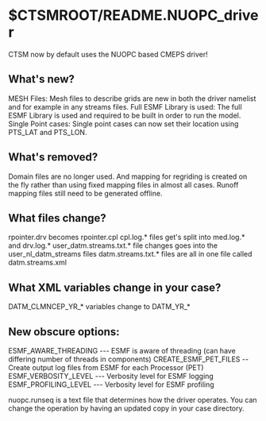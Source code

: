# $CTSMROOT/README.NUOPC_driver

CTSM now by default uses the NUOPC based CMEPS driver!


## What's new?

MESH Files:
Mesh files to describe grids are new in both the driver namelist and for example in any
streams files.
Full ESMF Library is used:
The full ESMF Library is used and required to be built in order to run the model.
Single Point cases:
Single point cases can now set their location using PTS_LAT and PTS_LON.

## What's removed?

Domain files are no longer used. And mapping for regriding is created on the fly
rather than using fixed mapping files in almost all cases. Runoff mapping files
still need to be generated offline.

## What files change?

rpointer.drv becomes rpointer.cpl
cpl.log.* files get's split into med.log.* and drv.log.*
user_datm.streams.txt.* file changes goes into the user_nl_datm_streams files
datm.streams.txt.* files are all in one file called datm.streams.xml

## What XML variables change in your case?

DATM_CLMNCEP_YR_* variables change to DATM_YR_*

## New obscure options:

ESMF_AWARE_THREADING --- ESMF is aware of threading (can have differing number of threads in components)
CREATE_ESMF_PET_FILES -- Create output log files from ESMF for each Processor (PET)
ESMF_VERBOSITY_LEVEL --- Verbosity level for ESMF logging
ESMF_PROFILING_LEVEL --- Verbosity level for ESMF profiling

nuopc.runseq is a text file that determines how the driver operates. You can change the operation
by having an updated copy in your case directory.


